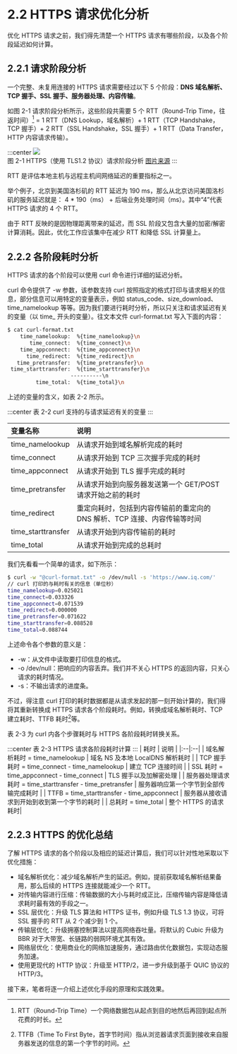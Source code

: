 # 2.2 HTTPS 请求优化分析

优化 HTTPS 请求之前，我们得先清楚一个 HTTPS 请求有哪些阶段，以及各个阶段延迟如何计算。

## 2.2.1 请求阶段分析

一个完整、未复用连接的 HTTPS 请求需要经过以下 5 个阶段：**DNS 域名解析、TCP 握手、SSL 握手、服务器处理、内容传输**。

如图 2-1 请求阶段分析所示，这些阶段共需要 5 个 RTT（Round-Trip Time，往返时间）[^2] = 1 RTT（DNS Lookup，域名解析）+ 1 RTT（TCP Handshake，TCP 握手）+ 2 RTT（SSL Handshake，SSL 握手）+ 1 RTT（Data Transfer，HTTP 内容请求传输）。

:::center 
  ![](../assets/http-process.png)<br/>
  图 2-1 HTTPS（使用 TLS1.2 协议）请求阶段分析 [图片来源](https://blog.cloudflare.com/a-question-of-timing)
:::

RTT 是评估本地主机与远程主机间网络延迟的重要指标之一。

举个例子，北京到美国洛杉矶的 RTT 延迟为 190 ms，那么从北京访问美国洛杉矶的服务延迟就是： 4 * 190（ms） + 后端业务处理时间（ms）。其中“4”代表 HTTPS 请求的 4 个 RTT。

由于 RTT 反映的是因物理距离带来的延迟，而 SSL 阶段又包含大量的加密/解密计算消耗。因此，优化工作应该集中在减少 RTT 和降低 SSL 计算量上。

## 2.2.2 各阶段耗时分析

HTTPS 请求的各个阶段可以使用 curl 命令进行详细的延迟分析。

curl 命令提供了 -w 参数，该参数支持 curl 按照指定的格式打印与请求相关的信息，部分信息可以用特定的变量表示，例如 status_code、size_download、time_namelookup 等等。因为我们要进行耗时分析，所以只关注和请求延迟有关的变量（以 time_ 开头的变量）。往文本文件 curl-format.txt 写入下面的内容：

```bash
$ cat curl-format.txt
    time_namelookup:  %{time_namelookup}\n
       time_connect:  %{time_connect}\n
    time_appconnect:  %{time_appconnect}\n
      time_redirect:  %{time_redirect}\n
   time_pretransfer:  %{time_pretransfer}\n
 time_starttransfer:  %{time_starttransfer}\n
                    ----------\n
         time_total:  %{time_total}\n
```

上述的变量的含义，如表 2-2 所示。

:::center
表 2-2 curl 支持的与请求延迟有关的变量
:::

| 变量名称 | 说明 |
|:--|:--|
| time_namelookup | 从请求开始到域名解析完成的耗时 |
| time_connect | 从请求开始到 TCP 三次握手完成的耗时 |
| time_appconnect | 从请求开始到 TLS 握手完成的耗时 |
| time_pretransfer | 从请求开始到向服务器发送第一个 GET/POST 请求开始之前的耗时 |
| time_redirect | 重定向耗时，包括到内容传输前的重定向的 DNS 解析、TCP 连接、内容传输等时间 |
| time_starttransfer | 从请求开始到内容传输前的耗时 |
| time_total | 从请求开始到完成的总耗时 |


我们先看看一个简单的请求，如下所示：

```bash
$ curl -w "@curl-format.txt" -o /dev/null -s 'https://www.iq.com/'
// curl 打印的与耗时有关的信息（单位秒）
time_namelookup=0.025021
time_connect=0.033326
time_appconnect=0.071539
time_redirect=0.000000
time_pretransfer=0.071622
time_starttransfer=0.088528
time_total=0.088744
```
上述命令各个参数的意义是：
- -w：从文件中读取要打印信息的格式。
- -o /dev/null：把响应的内容丢弃。我们并不关心 HTTPS 的返回内容，只关心请求的耗时情况。
- -s：不输出请求的进度条。

不过，得注意 curl 打印的耗时数据都是从请求发起的那一刻开始计算的，我们得将其重新转换成 HTTPS 请求各个阶段耗时。例如，转换成域名解析耗时、TCP 建立耗时、TTFB 耗时[^3]等。

表 2-3 为 curl 内各个步骤耗时与 HTTPS 各阶段耗时转换关系。

:::center
表 2-3 HTTPS 请求各阶段耗时计算
:::
| 耗时 | 说明 |
|:--|:--|
| 域名解析耗时 = time_namelookup | 域名 NS 及本地 LocalDNS 解析耗时 |
| TCP 握手耗时 = time_connect - time_namelookup | 建立 TCP 连接时间 |
| SSL 耗时 = time_appconnect - time_connect | TLS 握手以及加解密处理 |
| 服务器处理请求耗时 = time_starttransfer - time_pretransfer | 服务器响应第一个字节到全部传输完成耗时 |
| TTFB  = time_starttransfer - time_appconnect | 服务器从接收请求到开始到收到第一个字节的耗时 |
| 总耗时 = time_total | 整个 HTTPS 的请求耗时|


## 2.2.3 HTTPS 的优化总结

了解 HTTPS 请求的各个阶段以及相应的延迟计算后，我们可以针对性地采取以下优化措施：

- 域名解析优化：减少域名解析产生的延迟。例如，提前获取域名解析结果备用，那么后续的 HTTPS 连接就能减少一个 RTT。
- 对传输内容进行压缩：传输数据的大小与耗时成正比，压缩传输内容是降低请求耗时最有效的手段之一。
- SSL 层优化：升级 TLS 算法和 HTTPS 证书，例如升级 TLS 1.3 协议，可将 SSL 握手的 RTT 从 2 个减少到 1 个。
- 传输层优化：升级拥塞控制算法以提高网络吞吐量。将默认的 Cubic 升级为 BBR 对于大带宽、长链路的弱网环境尤其有效。
- 网络层优化：使用商业化的网络加速服务，通过路由优化数据包，实现动态服务加速。
- 使用更现代的 HTTP 协议：升级至 HTTP/2，进一步升级到基于 QUIC 协议的 HTTP/3。

接下来，笔者将逐一介绍上述优化手段的原理和实践效果。

[^1]: 参见 https://blog.cloudflare.com/a-question-of-timing/
[^2]: RTT（Round-Trip Time）一个网络数据包从起点到目的地然后再回到起点所花费的时长。
[^3]: TTFB（Time To First Byte，首字节时间）指从浏览器请求页面到接收来自服务器发送的信息的第一个字节的时间。

